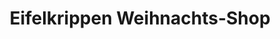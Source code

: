 ---
title: "Eifelkrippen Weihnachts-Shop"
url: /euskirchen/eifelkrippen-weihnachts-shop/
shop: Raumausstattung
---